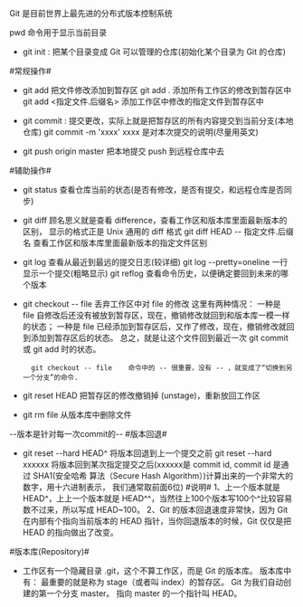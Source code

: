   Git 是目前世界上最先进的分布式版本控制系统

  pwd  命令用于显示当前目录

- git init :    把某个目录变成 Git 可以管理的仓库(初始化某个目录为 Git 的仓库)

#常规操作#
- git add <file>    把文件修改添加到暂存区
    git add .   添加所有工作区的修改到暂存区中
    git add <指定文件.后缀名>   添加工作区中修改的指定文件到暂存区中

- git commit :  提交更改，实际上就是把暂存区的所有内容提交到当前分支(本地仓库)
    git commit -m 'xxxx'    xxxx 是对本次提交的说明(尽量用英文)

- git push origin master    把本地提交 push 到远程仓库中去

#辅助操作#
- git status    查看仓库当前的状态(是否有修改，是否有提交，和远程仓库是否同步)

- git diff  顾名思义就是查看 difference，查看工作区和版本库里面最新版本的区别，
            显示的格式正是 Unix 通用的 diff 格式
    git diff HEAD -- 指定文件.后缀名    查看工作区和版本库里面最新版本的指定文件区别

- git log   查看从最近到最远的提交日志(较详细)
    git log --pretty=oneline    一行显示一个提交(粗略显示)
    git reflog  查看命令历史，以便确定要回到未来的哪个版本

- git checkout -- file  丢弃工作区中对 file 的修改
        这里有两种情况：
        一种是 file 自修改后还没有被放到暂存区，现在，撤销修改就回到和版本库一模一样的状态；
        一种是 file 已经添加到暂存区后，又作了修改，现在，撤销修改就回到添加到暂存区后的状态。
        总之，就是让这个文件回到最近一次 git commit 或 git add 时的状态。
        
        git checkout -- file    命令中的 -- 很重要，没有 -- ，就变成了“切换到另一个分支”的命令.

- git reset HEAD <file>    把暂存区的修改撤销掉 (unstage)，重新放回工作区

- git rm file    从版本库中删除文件


 --版本是针对每一次commit的--
#版本回退# 
  - git reset --hard HEAD^  将版本回退到上一个提交之前
        git reset --hard xxxxxx   将版本回到某次指定提交之后(xxxxxx是 commit id, commit id 是通过 SHA1(安全哈希                           算法（Secure Hash Algorithm）)计算出来的一个非常大的数字，用十六进制表示，                           我们通常取前面6位)
        #说明#
        1、上一个版本就是 HEAD^，上上一个版本就是 HEAD^^，当然往上100个版本写100个^比较容易数不过来，所以写成    HEAD~100。
        2、Git 的版本回退速度非常快，因为 Git 在内部有个指向当前版本的 HEAD 指针，当你回退版本的时候，Git 仅仅是把 HEAD 的指向做出了改变。

#版本库(Repository)#
  - 工作区有一个隐藏目录 .git，这个不算工作区，而是 Git 的版本库。
    版本库中有：
               最重要的就是称为 stage（或者叫 index）的暂存区。
               Git 为我们自动创建的第一个分支 master。
               指向 master 的一个指针叫 HEAD。
